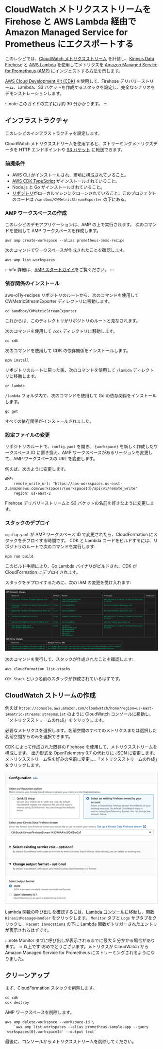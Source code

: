 # CloudWatch メトリクスストリームを Firehose と AWS Lambda 経由で Amazon Managed Service for Prometheus にエクスポートする

このレシピでは、[CloudWatch メトリクスストリーム](https://console.aws.amazon.com/cloudwatch/home#metric-streams:streamsList) を計装し、[Kinesis Data Firehose](https://aws.amazon.com/kinesis/data-firehose/) と [AWS Lambda](https://aws.amazon.com/lambda) を使用してメトリクスを [Amazon Managed Service for Prometheus (AMP)](https://aws.amazon.com/prometheus/) にインジェストする方法を示します。

[AWS Cloud Development Kit (CDK)](https://aws.amazon.com/cdk/) を使用して、Firehose デリバリーストリーム、Lambda、S3 バケットを作成するスタックを設定し、完全なシナリオをデモンストレーションします。

:::note
    このガイドの完了には約 30 分かかります。
:::
## インフラストラクチャ
このレシピのインフラストラクチャを設定します。

CloudWatch メトリクスストリームを使用すると、ストリーミングメトリクスデータを HTTP エンドポイントや [S3 バケット](https://aws.amazon.com/jp/s3) に転送できます。

### 前提条件

* AWS CLI がインストールされ、環境に[構成](https://docs.aws.amazon.com/ja_jp/cli/latest/userguide/cli-chap-configure.html)されていること。
* [AWS CDK TypeScript](https://docs.aws.amazon.com/ja_jp/cdk/latest/guide/work-with-cdk-typescript.html) がインストールされていること。
* Node.js と Go がインストールされていること。  
* [リポジトリ](https://github.com/aws-observability/observability-best-practices/)がローカルマシンにクローンされていること。このプロジェクトのコードは `/sandbox/CWMetricStreamExporter` の下にある。

### AMP ワークスペースの作成

このレシピのデモアプリケーションは、AMP の上で実行されます。
次のコマンドを使用して AMP ワークスペースを作成します。

```
aws amp create-workspace --alias prometheus-demo-recipe
```

次のコマンドでワークスペースが作成されたことを確認します。
```
aws amp list-workspaces
```

:::info
    詳細は、[AMP スタートガイド](https://docs.aws.amazon.com/prometheus/latest/userguide/AMP-getting-started.html)をご覧ください。
:::
### 依存関係のインストール

aws-o11y-recipes リポジトリのルートから、次のコマンドを使用して CWMetricStreamExporter ディレクトリに移動します。

```
cd sandbox/CWMetricStreamExporter
```

これからは、このディレクトリがリポジトリのルートと見なされます。

次のコマンドを使用して `/cdk` ディレクトリに移動します。

```
cd cdk
```

次のコマンドを使用して CDK の依存関係をインストールします。

```
npm install
```

リポジトリのルートに戻った後、次のコマンドを使用して `/lambda` ディレクトリに移動します。

```
cd lambda
```

`/lambda` フォルダ内で、次のコマンドを使用して Go の依存関係をインストールします。

```
go get
```

すべての依存関係がインストールされました。

### 設定ファイルの変更

リポジトリのルートで、`config.yaml` を開き、 `{workspace}` を新しく作成したワークスペース ID に置き換え、AMP ワークスペースがあるリージョンを変更して、AMP ワークスペースの URL を変更します。

例えば、次のように変更します。

```
AMP:
    remote_write_url: "https://aps-workspaces.us-east-2.amazonaws.com/workspaces/{workspaceId}/api/v1/remote_write"
    region: us-east-2
```

Firehose デリバリーストリームと S3 バケットの名前を好きなように変更します。

### スタックのデプロイ

`config.yaml` が AMP ワークスペース ID で変更されたら、CloudFormation にスタックをデプロイする時間です。
CDK と Lambda コードをビルドするには、リポジトリのルートで次のコマンドを実行します:

```
npm run build
```

このビルド手順により、Go Lambda バイナリがビルドされ、CDK が CloudFormation にデプロイされます。

スタックをデプロイするために、次の IAM の変更を受け入れます:

![CDK をデプロイするときの IAM 変更のスクリーンショット](../images/cdk-amp-iam-changes.png)

次のコマンドを実行して、スタックが作成されたことを確認します:

```
aws cloudformation list-stacks
```

`CDK Stack` という名前のスタックが作成されているはずです。

## CloudWatch ストリームの作成

例えば `https://console.aws.amazon.com/cloudwatch/home?region=us-east-1#metric-streams:streamsList` のように CloudWatch コンソールに移動し、「メトリクスストリームの作成」をクリックします。

必要なメトリクスを選択します。名前空間のすべてのメトリクスまたは選択した名前空間からのみを選択できます。 

CDK によって作成された既存の Firehose を使用して、メトリクスストリームを構成します。
出力形式を OpenTelemetry 0.7 の代わりに JSON に変更します。
メトリクスストリーム名を好みの名前に変更し、「メトリクスストリームの作成」をクリックします。

![Cloudwatch メトリクスストリーム構成のスクリーンショット](../images/cloudwatch-metric-stream-configuration.png)

Lambda 関数の呼び出しを確認するには、[Lambda コンソール](https://console.aws.amazon.com/lambda/home)に移動し、関数 `KinesisMessageHandler` をクリックします。 `Monitor` タブと `Logs` サブタブをクリックし、`Recent Invocations` の下に Lambda 関数がトリガーされたエントリが表示されるはずです。

:::note
    Monitor タブに呼び出しが表示されるまでに最大 5 分かかる場合があります。
:::
以上です!おめでとうございます。メトリクスが CloudWatch から Amazon Managed Service for Prometheus にストリーミングされるようになりました。

## クリーンアップ

まず、CloudFormation スタックを削除します。

```
cd cdk
cdk destroy
```

AMP ワークスペースを削除します。

```
aws amp delete-workspace --workspace-id \
    `aws amp list-workspaces --alias prometheus-sample-app --query 'workspaces[0].workspaceId' --output text`
```

最後に、コンソールからメトリクスストリームを削除してください。
